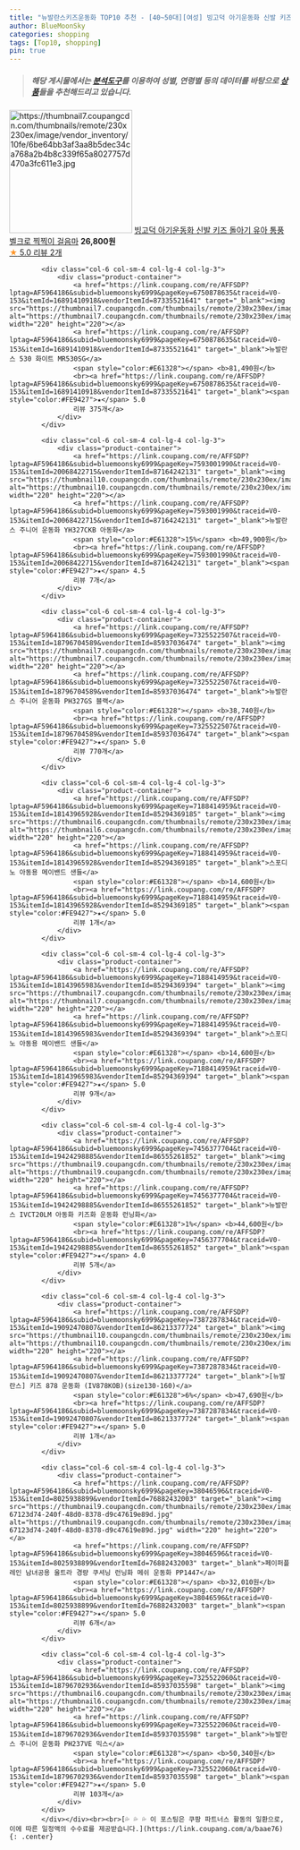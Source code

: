 ```yaml
---
title: "뉴발란스키즈운동화 TOP10 추천 - [40~50대][여성] 빙고덕 아기운동화 신발 키즈 돌아기 유아 통풍 벨크로 찍찍이 걸음마"
author: BlueMoonSky
categories: shopping
tags: [Top10, shopping]
pin: true
---
```


> ##### 해당 게시물에서는 [**분석도구**](https://itemscout.io/)를 이용하여 **성별**, **연령별** 등의 데이터를 바탕으로 [**상품**](https://link.coupang.com/a/baae76)들을 추천해드리고 있습니다.
<div class="container"><div class="row">
            <div class="col-6 col-sm-4 col-lg-4 col-lg-3">
                <div class="product-container">
                    <a href="https://link.coupang.com/re/AFFSDP?lptag=AF5964186&subid=bluemoonsky6999&pageKey=7610125939&traceid=V0-153&itemId=20153055340&vendorItemId=87245987439" target="_blank"><img src="https://thumbnail7.coupangcdn.com/thumbnails/remote/230x230ex/image/vendor_inventory/10fe/6be64bb3af3aa8b5dec34ca768a2b4b8c339f65a8027757d470a3fc611e3.jpg" alt="https://thumbnail7.coupangcdn.com/thumbnails/remote/230x230ex/image/vendor_inventory/10fe/6be64bb3af3aa8b5dec34ca768a2b4b8c339f65a8027757d470a3fc611e3.jpg" width="220" height="220"></a>
                    <a href="https://link.coupang.com/re/AFFSDP?lptag=AF5964186&subid=bluemoonsky6999&pageKey=7610125939&traceid=V0-153&itemId=20153055340&vendorItemId=87245987439" target="_blank">빙고덕 아기운동화 신발 키즈 돌아기 유아 통풍 벨크로 찍찍이 걸음마</a>
                    <span style="color:#E61328"></span> <b>26,800원</b>
                    <br><a href="https://link.coupang.com/re/AFFSDP?lptag=AF5964186&subid=bluemoonsky6999&pageKey=7610125939&traceid=V0-153&itemId=20153055340&vendorItemId=87245987439" target="_blank"><span style="color:#FE9427">★</span> 5.0
                    리뷰 2개</a>
                </div>
            </div>
            
            <div class="col-6 col-sm-4 col-lg-4 col-lg-3">
                <div class="product-container">
                    <a href="https://link.coupang.com/re/AFFSDP?lptag=AF5964186&subid=bluemoonsky6999&pageKey=6750878635&traceid=V0-153&itemId=16891410918&vendorItemId=87335521641" target="_blank"><img src="https://thumbnail7.coupangcdn.com/thumbnails/remote/230x230ex/image/vendor_inventory/7edd/b0cf345e2492ddbda591e2dda02bad486e88ba9d3d0ff9f1954f19461117.jpg" alt="https://thumbnail7.coupangcdn.com/thumbnails/remote/230x230ex/image/vendor_inventory/7edd/b0cf345e2492ddbda591e2dda02bad486e88ba9d3d0ff9f1954f19461117.jpg" width="220" height="220"></a>
                    <a href="https://link.coupang.com/re/AFFSDP?lptag=AF5964186&subid=bluemoonsky6999&pageKey=6750878635&traceid=V0-153&itemId=16891410918&vendorItemId=87335521641" target="_blank">뉴발란스 530 화이트 MR530SG</a>
                    <span style="color:#E61328"></span> <b>81,490원</b>
                    <br><a href="https://link.coupang.com/re/AFFSDP?lptag=AF5964186&subid=bluemoonsky6999&pageKey=6750878635&traceid=V0-153&itemId=16891410918&vendorItemId=87335521641" target="_blank"><span style="color:#FE9427">★</span> 5.0
                    리뷰 375개</a>
                </div>
            </div>
            
            <div class="col-6 col-sm-4 col-lg-4 col-lg-3">
                <div class="product-container">
                    <a href="https://link.coupang.com/re/AFFSDP?lptag=AF5964186&subid=bluemoonsky6999&pageKey=7593001990&traceid=V0-153&itemId=20068422715&vendorItemId=87164242131" target="_blank"><img src="https://thumbnail10.coupangcdn.com/thumbnails/remote/230x230ex/image/vendor_inventory/c83e/b140e2ad921ca5475e43006d1d223a1b80ad21dea1b8e723e9f357cc9103.jpg" alt="https://thumbnail10.coupangcdn.com/thumbnails/remote/230x230ex/image/vendor_inventory/c83e/b140e2ad921ca5475e43006d1d223a1b80ad21dea1b8e723e9f357cc9103.jpg" width="220" height="220"></a>
                    <a href="https://link.coupang.com/re/AFFSDP?lptag=AF5964186&subid=bluemoonsky6999&pageKey=7593001990&traceid=V0-153&itemId=20068422715&vendorItemId=87164242131" target="_blank">뉴발란스 주니어 운동화 YH327CKB 아동화</a>
                    <span style="color:#E61328">15%</span> <b>49,900원</b>
                    <br><a href="https://link.coupang.com/re/AFFSDP?lptag=AF5964186&subid=bluemoonsky6999&pageKey=7593001990&traceid=V0-153&itemId=20068422715&vendorItemId=87164242131" target="_blank"><span style="color:#FE9427">★</span> 4.5
                    리뷰 7개</a>
                </div>
            </div>
            
            <div class="col-6 col-sm-4 col-lg-4 col-lg-3">
                <div class="product-container">
                    <a href="https://link.coupang.com/re/AFFSDP?lptag=AF5964186&subid=bluemoonsky6999&pageKey=7325522507&traceid=V0-153&itemId=18796704589&vendorItemId=85937036474" target="_blank"><img src="https://thumbnail7.coupangcdn.com/thumbnails/remote/230x230ex/image/vendor_inventory/2bc5/776b2fc0ae5da250a811dc92003297b435fa1c87c764f95711eb08b080e7.jpg" alt="https://thumbnail7.coupangcdn.com/thumbnails/remote/230x230ex/image/vendor_inventory/2bc5/776b2fc0ae5da250a811dc92003297b435fa1c87c764f95711eb08b080e7.jpg" width="220" height="220"></a>
                    <a href="https://link.coupang.com/re/AFFSDP?lptag=AF5964186&subid=bluemoonsky6999&pageKey=7325522507&traceid=V0-153&itemId=18796704589&vendorItemId=85937036474" target="_blank">뉴발란스 주니어 운동화 PH327GS 블랙</a>
                    <span style="color:#E61328"></span> <b>38,740원</b>
                    <br><a href="https://link.coupang.com/re/AFFSDP?lptag=AF5964186&subid=bluemoonsky6999&pageKey=7325522507&traceid=V0-153&itemId=18796704589&vendorItemId=85937036474" target="_blank"><span style="color:#FE9427">★</span> 5.0
                    리뷰 770개</a>
                </div>
            </div>
            
            <div class="col-6 col-sm-4 col-lg-4 col-lg-3">
                <div class="product-container">
                    <a href="https://link.coupang.com/re/AFFSDP?lptag=AF5964186&subid=bluemoonsky6999&pageKey=7188414959&traceid=V0-153&itemId=18143965928&vendorItemId=85294369185" target="_blank"><img src="https://thumbnail6.coupangcdn.com/thumbnails/remote/230x230ex/image/rs_quotation_api/ji2woybt/60d706003d404df9aa32c8966f2d736f.jpg" alt="https://thumbnail6.coupangcdn.com/thumbnails/remote/230x230ex/image/rs_quotation_api/ji2woybt/60d706003d404df9aa32c8966f2d736f.jpg" width="220" height="220"></a>
                    <a href="https://link.coupang.com/re/AFFSDP?lptag=AF5964186&subid=bluemoonsky6999&pageKey=7188414959&traceid=V0-153&itemId=18143965928&vendorItemId=85294369185" target="_blank">스포디노 아동용 메이밴드 샌들</a>
                    <span style="color:#E61328"></span> <b>14,600원</b>
                    <br><a href="https://link.coupang.com/re/AFFSDP?lptag=AF5964186&subid=bluemoonsky6999&pageKey=7188414959&traceid=V0-153&itemId=18143965928&vendorItemId=85294369185" target="_blank"><span style="color:#FE9427">★</span> 5.0
                    리뷰 1개</a>
                </div>
            </div>
            
            <div class="col-6 col-sm-4 col-lg-4 col-lg-3">
                <div class="product-container">
                    <a href="https://link.coupang.com/re/AFFSDP?lptag=AF5964186&subid=bluemoonsky6999&pageKey=7188414959&traceid=V0-153&itemId=18143965983&vendorItemId=85294369394" target="_blank"><img src="https://thumbnail7.coupangcdn.com/thumbnails/remote/230x230ex/image/rs_quotation_api/52mp7eux/626e53b07d494af1bf5e97ca72796701.jpg" alt="https://thumbnail7.coupangcdn.com/thumbnails/remote/230x230ex/image/rs_quotation_api/52mp7eux/626e53b07d494af1bf5e97ca72796701.jpg" width="220" height="220"></a>
                    <a href="https://link.coupang.com/re/AFFSDP?lptag=AF5964186&subid=bluemoonsky6999&pageKey=7188414959&traceid=V0-153&itemId=18143965983&vendorItemId=85294369394" target="_blank">스포디노 아동용 메이밴드 샌들</a>
                    <span style="color:#E61328"></span> <b>14,600원</b>
                    <br><a href="https://link.coupang.com/re/AFFSDP?lptag=AF5964186&subid=bluemoonsky6999&pageKey=7188414959&traceid=V0-153&itemId=18143965983&vendorItemId=85294369394" target="_blank"><span style="color:#FE9427">★</span> 5.0
                    리뷰 9개</a>
                </div>
            </div>
            
            <div class="col-6 col-sm-4 col-lg-4 col-lg-3">
                <div class="product-container">
                    <a href="https://link.coupang.com/re/AFFSDP?lptag=AF5964186&subid=bluemoonsky6999&pageKey=7456377704&traceid=V0-153&itemId=19424298885&vendorItemId=86555261852" target="_blank"><img src="https://thumbnail9.coupangcdn.com/thumbnails/remote/230x230ex/image/vendor_inventory/3e62/976c8f69b29e42c6b4ec1d8b6eb1bc3a5932b4f45153486943dfb42004b6.jpg" alt="https://thumbnail9.coupangcdn.com/thumbnails/remote/230x230ex/image/vendor_inventory/3e62/976c8f69b29e42c6b4ec1d8b6eb1bc3a5932b4f45153486943dfb42004b6.jpg" width="220" height="220"></a>
                    <a href="https://link.coupang.com/re/AFFSDP?lptag=AF5964186&subid=bluemoonsky6999&pageKey=7456377704&traceid=V0-153&itemId=19424298885&vendorItemId=86555261852" target="_blank">뉴발란스 IVCT20LM 아동화 키즈화 운동화 런닝화</a>
                    <span style="color:#E61328">1%</span> <b>44,600원</b>
                    <br><a href="https://link.coupang.com/re/AFFSDP?lptag=AF5964186&subid=bluemoonsky6999&pageKey=7456377704&traceid=V0-153&itemId=19424298885&vendorItemId=86555261852" target="_blank"><span style="color:#FE9427">★</span> 4.0
                    리뷰 5개</a>
                </div>
            </div>
            
            <div class="col-6 col-sm-4 col-lg-4 col-lg-3">
                <div class="product-container">
                    <a href="https://link.coupang.com/re/AFFSDP?lptag=AF5964186&subid=bluemoonsky6999&pageKey=7387287834&traceid=V0-153&itemId=19092470807&vendorItemId=86213377724" target="_blank"><img src="https://thumbnail10.coupangcdn.com/thumbnails/remote/230x230ex/image/vendor_inventory/ccba/a0f02514769207d3542346003fe84ef17e56027eb8398bf0708a33064f37.jpg" alt="https://thumbnail10.coupangcdn.com/thumbnails/remote/230x230ex/image/vendor_inventory/ccba/a0f02514769207d3542346003fe84ef17e56027eb8398bf0708a33064f37.jpg" width="220" height="220"></a>
                    <a href="https://link.coupang.com/re/AFFSDP?lptag=AF5964186&subid=bluemoonsky6999&pageKey=7387287834&traceid=V0-153&itemId=19092470807&vendorItemId=86213377724" target="_blank">[뉴발란스] 키즈 878 운동화 (IV878KOB)(size130-160)</a>
                    <span style="color:#E61328">6%</span> <b>47,690원</b>
                    <br><a href="https://link.coupang.com/re/AFFSDP?lptag=AF5964186&subid=bluemoonsky6999&pageKey=7387287834&traceid=V0-153&itemId=19092470807&vendorItemId=86213377724" target="_blank"><span style="color:#FE9427">★</span> 5.0
                    리뷰 1개</a>
                </div>
            </div>
            
            <div class="col-6 col-sm-4 col-lg-4 col-lg-3">
                <div class="product-container">
                    <a href="https://link.coupang.com/re/AFFSDP?lptag=AF5964186&subid=bluemoonsky6999&pageKey=38046596&traceid=V0-153&itemId=8025938899&vendorItemId=76882432003" target="_blank"><img src="https://thumbnail9.coupangcdn.com/thumbnails/remote/230x230ex/image/retail/images/4160591192192291-67123d74-240f-48d0-8378-d9c47619e89d.jpg" alt="https://thumbnail9.coupangcdn.com/thumbnails/remote/230x230ex/image/retail/images/4160591192192291-67123d74-240f-48d0-8378-d9c47619e89d.jpg" width="220" height="220"></a>
                    <a href="https://link.coupang.com/re/AFFSDP?lptag=AF5964186&subid=bluemoonsky6999&pageKey=38046596&traceid=V0-153&itemId=8025938899&vendorItemId=76882432003" target="_blank">페이퍼플레인 남녀공용 울트라 경량 쿠셔닝 런닝화 메쉬 운동화 PP1447</a>
                    <span style="color:#E61328"></span> <b>32,010원</b>
                    <br><a href="https://link.coupang.com/re/AFFSDP?lptag=AF5964186&subid=bluemoonsky6999&pageKey=38046596&traceid=V0-153&itemId=8025938899&vendorItemId=76882432003" target="_blank"><span style="color:#FE9427">★</span> 5.0
                    리뷰 6개</a>
                </div>
            </div>
            
            <div class="col-6 col-sm-4 col-lg-4 col-lg-3">
                <div class="product-container">
                    <a href="https://link.coupang.com/re/AFFSDP?lptag=AF5964186&subid=bluemoonsky6999&pageKey=7325522060&traceid=V0-153&itemId=18796702936&vendorItemId=85937035598" target="_blank"><img src="https://thumbnail6.coupangcdn.com/thumbnails/remote/230x230ex/image/vendor_inventory/2d4b/b6bc7ff2607348b07bbd9cbef15cde404d20c89c32bdaaed27b227dfda21.jpg" alt="https://thumbnail6.coupangcdn.com/thumbnails/remote/230x230ex/image/vendor_inventory/2d4b/b6bc7ff2607348b07bbd9cbef15cde404d20c89c32bdaaed27b227dfda21.jpg" width="220" height="220"></a>
                    <a href="https://link.coupang.com/re/AFFSDP?lptag=AF5964186&subid=bluemoonsky6999&pageKey=7325522060&traceid=V0-153&itemId=18796702936&vendorItemId=85937035598" target="_blank">뉴발란스 주니어 운동화 PH237VE 믹스</a>
                    <span style="color:#E61328"></span> <b>50,340원</b>
                    <br><a href="https://link.coupang.com/re/AFFSDP?lptag=AF5964186&subid=bluemoonsky6999&pageKey=7325522060&traceid=V0-153&itemId=18796702936&vendorItemId=85937035598" target="_blank"><span style="color:#FE9427">★</span> 5.0
                    리뷰 103개</a>
                </div>
            </div>
            </div></div><br><br>[💦 💦 💦 이 포스팅은 쿠팡 파트너스 활동의 일환으로, 이에 따른 일정액의 수수료를 제공받습니다.](https://link.coupang.com/a/baae76){: .center}
